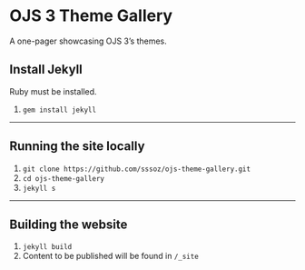 # OJS 3 Theme Gallery 

A one-pager showcasing OJS 3’s themes. 


## Install Jekyll

Ruby must be installed.

1. `gem install jekyll`

---

## Running the site locally

1. `git clone https://github.com/sssoz/ojs-theme-gallery.git`
2. `cd ojs-theme-gallery`
3. `jekyll s`

---

## Building the website

1. `jekyll build`
2. Content to be published will be found in `/_site`
